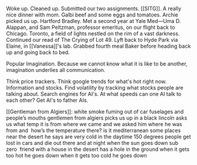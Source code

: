 Woke up. Cleaned up. Submitted our two assignments. [[SITG]]. A really nice dinner with mom. Galbi beef and some eggs and tomatoes. Archie picked us up. Hartford Bradley. Met a second year at Yale Med—Uma D. Alappan, and Sam Peltzman, professor emeritus, on our flight back to Chicago. Toronto, a field of lights nestled on the rim of a vast darkness. Continued our read of The Crying of Lot 49. Lyft back to Hyde Park via Elaine, in [[Vanessa]]'s lab. Grabbed fourth meal Baker before heading back up and going back to bed.

Popular Imagination. Because we cannot know what it is like to be another, imagination underlies all communication.

Think price trackers. Think google trends for what's hot right now. Information and stocks. Find volatility by tracking what stocks people are talking about.
Search engines for AI's. At what speeds can one AI talk to each other? Get AI's to father AIs. 

[[Gentleman from Algiers]]:
white smoke fuming out of car fuselages and people’s mouths
gentlemen from algiers picks us up in a black lincoln
asks us what temp it is from where we came
and we asked him where he was from and 
how’s the temperature there?
is it mediterranean
some places near the desert he says are very cold
in the daytime 150 degrees people get lost in cars and die out there
and at night when the sun goes down sub zero 
friend with a house in the desert has a hole in the ground
when it gets too hot he goes down
when it gets too cold he goes down

